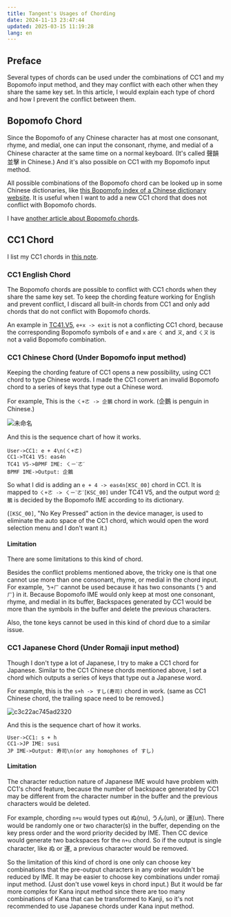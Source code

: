 ```yaml
---
title: Tangent's Usages of Chording
date: 2024-11-13 23:47:44
updated: 2025-03-15 11:19:28
lang: en
---
```


## Preface

Several types of chords can be used under the combinations of CC1 and my Bopomofo input method, and they may conflict with each other when they share the same key set. In this article, I would explain each type of chord and how I prevent the conflict between them.

## Bopomofo Chord

Since the Bopomofo of any Chinese character has at most one consonant, rhyme, and medial, one can input the consonant, rhyme, and medial of a Chinese character at the same time on a normal keyboard. (It's called 聲韻並擊 in Chinese.) And it's also possible on CC1 with my Bopomofo input method. 

All possible combinations of the Bopomofo chord can be looked up in some Chinese dictionaries, like [this Bopomofo index of a Chinese dictionary website](https://www.zdic.net/zd/zy/). It is useful when I want to add a new CC1 chord that does not conflict with Bopomofo chords.


I have [another article about Bopomofo chords](/@andy23512/rywyCLGa0).


## CC1 Chord


I list my CC1 chords in [this note](/@andy23512/BJ-I7kx0T).


### CC1 English Chord

The Bopomofo chords are possible to conflict with CC1 chords when they share the same key set. To keep the chording feature working for English and prevent conflict, I discard all built-in chords from CC1 and only add chords that do not conflict with Bopomofo chords. 

An example in [TC41.V5](/@andy23512/HJRUbUH4n#V5-Latest), `e+x -> exit` is not a conflicting CC1 chord, because the corresponding Bopomofo symbols of `e` and `x` are `ㄑ` and `ㄡ`, and `ㄑㄡ` is not a valid Bopomofo combination.

### CC1 Chinese Chord (Under Bopomofo input method)

Keeping the chording feature of CC1 opens a new possibility, using CC1 chord to type Chinese words. I made the CC1 convert an invalid Bopomofo chord to a series of keys that type out a Chinese word.

For example, This is the `ㄑ+ㄜ -> 企鵝` chord in work. (企鵝 is penguin in Chinese.)

![未命名](https://hackmd.io/_uploads/SkBHwn2_T.gif)

And this is the sequence chart of how it works.

```sequence
User->CC1: e + 4\n(ㄑ+ㄜ)
CC1->TC41 V5: eas4n
TC41 V5->BPMF IME: ㄑㄧˋㄜˊ
BPMF IME->Output: 企鵝
```

So what I did is adding an `e + 4 -> eas4n[KSC_00]` chord in CC1. It is mapped to `ㄑ+ㄜ -> ㄑㄧˋㄜˊ[KSC_00]` under TC41 V5, and the output word `企鵝` is decided by the Bopomofo IME according to its dictionary.

(`[KSC_00]`, "No Key Pressed" action in the device manager, is used to eliminate the auto space of the CC1 chord, which would open the word selection menu and I don't want it.)

#### Limitation

There are some limitations to this kind of chord. 

Besides the conflict problems mentioned above, the tricky one is that one cannot use more than one consonant, rhyme, or medial in the chord input. For example, `ㄋ+ㄏ` cannot be used because it has two consonants (`ㄋ` and `ㄏ`) in it. Because Bopomofo IME would only keep at most one consonant, rhyme, and medial in its buffer, Backspaces generated by CC1 would be more than the symbols in the buffer and delete the previous characters.

Also, the tone keys cannot be used in this kind of chord due to a similar issue.

### CC1 Japanese Chord (Under Romaji input method)

Though I don't type a lot of Japanese, I try to make a CC1 chord for Japanese. Similar to the CC1 Chinese chords mentioned above, I set a chord which outputs a series of keys that type out a Japanese word.

For example, this is the `s+h -> すし(寿司)` chord in work. (same as CC1 Chinese chord, the trailing space need to be removed.)

![c3c22ac745ad2320](https://hackmd.io/_uploads/HkPjpxeCa.gif)

And this is the sequence chart of how it works.

```sequence
User->CC1: s + h
CC1->JP IME: susi
JP IME->Output: 寿司\n(or any homophones of すし)
```

#### Limitation

The character reduction nature of Japanese IME would have problem with CC1's chord feature, because the number of backspace generated by CC1 may be different from the character number in the buffer and the previous characters would be deleted.

For example, chording `n+u` would types out ぬ(nu), うん(un), or 運(un). There would be randomly one or two character(s) in the buffer, depending on the key press order and the word priority decided by IME. Then CC device would generate two backspaces for the `n+u` chord. So if the output is single character, like ぬ or 運, a previous character would be removed.

So the limitation of this kind of chord is one only can choose key combinations that the pre-output characters in any order wouldn't be reduced by IME. It may be easier to choose key combinations under romaji input method. (Just don't use vowel keys in chord input.) But it would be far more complex for Kana input method since there are too many combinations of Kana that can be transformed to Kanji, so it's not recommended to use Japanese chords under Kana input method. 
